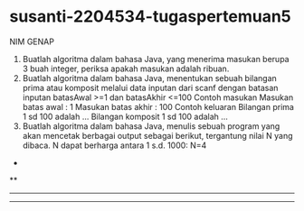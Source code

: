 # susanti-2204534-tugaspertemuan5

NIM GENAP
1) Buatlah algoritma dalam bahasa Java, yang menerima masukan berupa 3 buah integer, periksa apakah masukan adalah ribuan.
2) Buatlah algoritma dalam bahasa Java, menentukan sebuah bilangan prima atau komposit melalui data inputan dari scanf dengan batasan inputan batasAwal >=1 dan batasAkhir <=100
Contoh masukan
Masukan batas awal : 1
Masukan batas akhir : 100
Contoh keluaran
Bilangan prima 1 sd 100 adalah ...
Bilangan komposit 1 sd 100 adalah ...
3) Buatlah algoritma dalam bahasa Java, menulis sebuah program yang akan mencetak berbagai output sebagai berikut, tergantung nilai N yang dibaca. N dapat berharga antara 1 s.d. 1000:
N=4
*
**
***
****
